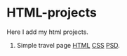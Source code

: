 # HTML-projects
Here I add my html projects.

01. Simple travel page [HTML](https://github.com/megamott/HTML-projects/blob/master/project-1.html) [CSS](https://github.com/megamott/HTML-projects/blob/master/css/project-1-style.css) [PSD](https://github.com/megamott/HTML-projects/blob/master/source/project-1.psd). 
